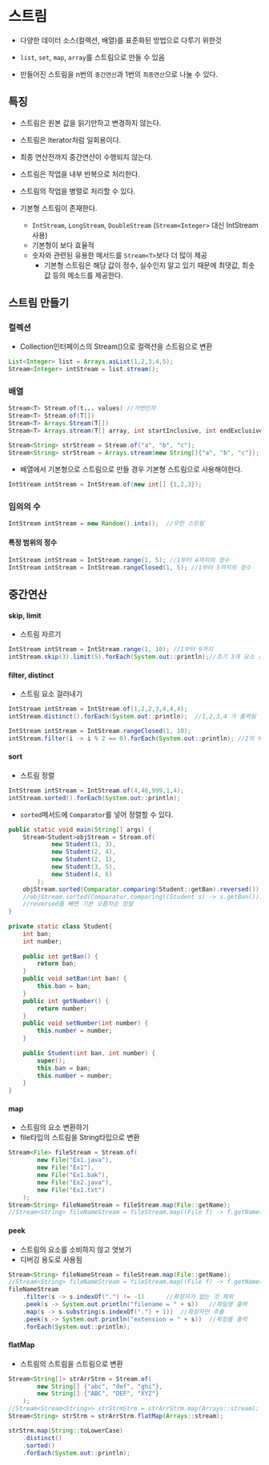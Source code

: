 # 스트림

- 다양한 데이터 소스(컬렉션, 배열)를 표준화된 방법으로 다루기 위한것

- `list`, `set`, `map`, `array`를 스트림으로 만들 수 있음

- 만들어진 스트림을 n번의 `중간연산`과 1번의 `최종연산`으로 나눌 수 있다.

## 특징

- 스트림은 원본 값을 읽기만하고 변경하지 않는다.
- 스트림은 lterator처럼 일회용이다.
- 최종 연산전까지 중간연산이 수행되지 않는다.
- 스트림은 작업을 내부 반복으로 처리한다.

- 스트림의 작업을 병렬로 처리할 수 있다.

- 기본형 스트림이 존재한다.
  - `IntStream`, `LongStream`, `DoubleStream` (`Stream<Integer>` 대신 IntStream 사용)
  - 기본형이 보다 효율적
  - 숫자와 관련된 유용한 메서드를 `Stream<T>`보다 더 많이 제공
    - 기본형 스트림은 해당 값이 정수, 실수인지 알고 있기 때문에 최댓값, 최솟값 등의 메소드를 제공한다.

## 스트림 만들기

### 컬렉션

- Collection인터페이스의 Stream()으로 컬렉션을 스트림으로 변환

```java
List<Integer> list = Arrays.asList(1,2,3,4,5);
Stream<Integer> intStream = list.stream();
```

### 배열

```java
Stream<T> Stream.of(t... values) //가변인자
Stream<T> Stream.of(T[])
Stream<T> Arrays.Stream(T[])
Stream<T> Arrays.stream(T[] array, int startInclusive, int endExclusive)
```

```java
Stream<String> strStream = Stream.of("a", "b", "c");
Stream<String> strStream = Arrays.stream(new String[]{"a", "b", "c"});
```

- 배열에서 기본형으로 스트림으로 만들 경우 기본형 스트림으로 사용해야한다.

```java
IntStream intStream = IntStream.of(new int[] {1,2,3});
```

### 임의의 수

```java
IntStream intStream = new Random().ints();	//무한 스트림
```

#### 특정 범위의 정수

```java
IntStream intStream = IntStream.range(1, 5); //1부터 4까지의 정수
IntStream intStream = IntStream.rangeClosed(1, 5); //1부터 5까지의 정수
```

## 중간연산

#### skip, limit

- 스트림 자르기

```java
IntStream intStream = IntStream.range(1, 10); //1부터 9까지
intStream.skip(3).limit(5).forEach(System.out::println);//초기 3개 요소 스킵 8까지 출력
```

#### filter, distinct

- 스트림 요소 걸러내기

```java
IntStream intStream = IntStream.of(1,2,2,3,4,4,4);
intStream.distinct().forEach(System.out::println);	//1,2,3,4 가 출력됨
```

```java
IntStream intStream = IntStream.rangeClosed(1, 10);
intStream.filter(i -> i % 2 == 0).forEach(System.out::println);	//2의 배수만 출력
```

#### sort
- 스트림 정렬

```java
IntStream intStream = IntStream.of(4,46,999,1,4);
intStream.sorted().forEach(System.out::println);
```

- `sorted`메서드에 `Comparator`를 넣어 정렬할 수 있다.

```java
public static void main(String[] args) {
	Stream<Student>objStream = Stream.of(
			new Student(1, 3),
			new Student(2, 4),
			new Student(2, 1),
			new Student(3, 5),
			new Student(4, 6)
		);
	objStream.sorted(Comparator.comparing(Student::getBan).reversed()).forEach(s -> System.out.println(s.ban + "  "));
    //objStream.sorted(Comparator.comparing((Student s) -> s.getBan()).reversed()).forEach(s -> System.out.println(s.ban + "  ")); 와 같은 의미
    //reversed를 빼면 기본 오름차순 정렬
}
	
private static class Student{
	int ban;
	int number;
	
	public int getBan() {
		return ban;
	}
	public void setBan(int ban) {
		this.ban = ban;
	}
	public int getNumber() {
		return number;
	}
	public void setNumber(int number) {
		this.number = number;
	}
	
    public Student(int ban, int number) {
		super();
		this.ban = ban;
		this.number = number;
	}
}
```

#### map

- 스트림의 요소 변환하기
- file타입의 스트림을 String타입으로 변환

```java
Stream<File> fileStream = Stream.of(
		new File("Ex1.java"),
		new File("Ex1"),
		new File("Ex1.bak"),
		new File("Ex2.java"),
		new File("Ex1.txt")
	);
Stream<String> fileNameStream = fileStream.map(File::getName);
//Stream<String> fileNameStream = fileStream.map((File f) -> f.getName());
```

#### peek

- 스트림의 요소를 소비하지 않고 엿보기
- 디버깅 용도로 사용됨

```java
Stream<String> fileNameStream = fileStream.map(File::getName);
//Stream<String> fileNameStream = fileStream.map((File f) -> f.getName());
fileNameStream
	.filter(s -> s.indexOf(".") != -1)		//확장자가 없는 것 제외
	.peek(s -> System.out.println("filename = " + s))	//파일명 출력
	.map(s -> s.substring(s.indexOf(".") + 1))	//확장자만 추출
	.peek(s -> System.out.println("extension = " + s))	//확장를 출력
	.forEach(System.out::println);
```

#### flatMap

- 스트림의 스트림을 스트림으로 변환

```java
Stream<String[]> strArrStrm = Stream.of(
		new String[] {"abc", "def", "ghi"},
		new String[] {"ABC", "DEF", "XYZ"}
	);
//Stream<Stream<String>> strStrmStrm = strArrStrm.map(Arrays::stream);
Stream<String> strStrm = strArrStrm.flatMap(Arrays::stream);

strStrm.map(String::toLowerCase)
	.distinct()
	.sorted()
	.forEach(System.out::println);
```

